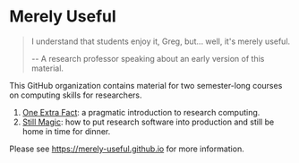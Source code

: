 # Merely Useful

> I understand that students enjoy it, Greg, but... well, it's merely useful.
>
> -- A research professor speaking about an early version of this material.

This GitHub organization contains material for two semester-long courses on computing skills for researchers.

1.  [One Extra Fact](https://merely-useful.github.io/one-extra-fact/):
    a pragmatic introduction to research computing.
2.  [Still Magic](https://merely-useful.github.io/still-magic/):
    how to put research software into production and still be home in time for dinner.

Please see <https://merely-useful.github.io> for more information.
